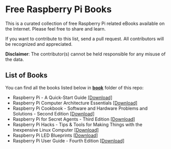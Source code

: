 # Free Raspberry Pi Books

This is a curated collection of free Raspberry Pi related eBooks available on the Internet. Please feel free to share and learn.

If you want to contribute to this list, send a pull request. All contributors will be recognized and appreciated.

**Disclaimer**: The contributor(s) cannot be held responsible for any misuse of the data.

## List of Books

You can find all the books listed below in [**book**](/book) folder of this repo:

* Raspberry Pi - A Quick-Start Guide [[Download]](/book/Raspberry%20Pi%20-%20A%20Quick-Start%20Guide.pdf)
* Raspberry Pi Computer Architecture Essentials [[Download]](/book/Raspberry%20Pi%20Computer%20Architecture%20Essentials.pdf)
* Raspberry Pi Cookbook - Software and Hardware Problems and Solutions - Second Edition [[Download]](/book/Raspberry%20Pi%20Cookbook%20-%20Software%20and%20Hardware%20Problems%20and%20Solutions%20-%20Second%20Edition.epub)
* Raspberry Pi for Secret Agents - Third Edition [[Download]](/book/Raspberry%20Pi%20for%20Secret%20Agents%20-%20Third%20Edition.pdf)
* Raspberry Pi Hacks - Tips & Tools for Making Things with the Inexpensive Linux Computer [[Download]](/book/Raspberry%20Pi%20Hacks%20-%20Tips%20%26%20Tools%20for%20Making%20Things%20with%20the%20Inexpensive%20Linux%20Computer.pdf)
* Raspberry Pi LED Blueprints [[Download]](/book/Raspberry%20Pi%20LED%20Blueprints.pdf)
* Raspberry Pi User Guide - Fourth Edition [[Download]](/book/Raspberry%20Pi%20User%20Guide%20-%20Fourth%20Edition.pdf)

